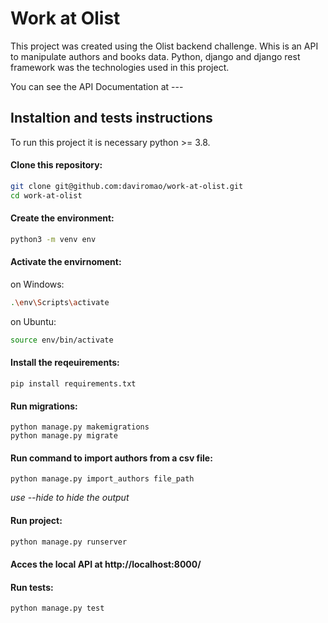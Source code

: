 # Work at Olist

This project was created using the Olist backend challenge. Whis is an API to manipulate authors and books data. Python, django and django rest framework was the technologies used in this project.

You can see the API Documentation at ---

## Instaltion and tests instructions

To run this project it is necessary python >= 3.8.


#### Clone this repository: 

```sh
git clone git@github.com:daviromao/work-at-olist.git
cd work-at-olist
```


#### Create the environment:
```sh
python3 -m venv env
```


#### Activate the envirnoment:

on Windows:
```sh
.\env\Scripts\activate               
```

on Ubuntu:
```sh
source env/bin/activate
```


#### Install the reqeuirements:

```
pip install requirements.txt
```


#### Run migrations:

```
python manage.py makemigrations
python manage.py migrate
```


#### Run command to import authors from a csv file:

```
python manage.py import_authors file_path
```
*use --hide to hide the output*


#### Run project:
```sh
python manage.py runserver
```


#### Acces the local API at http://localhost:8000/


#### Run tests:
```sh
python manage.py test
```

